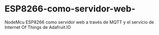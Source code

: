 # ESP8266-como-servidor-web-
NodeMcu ESP8266 como servidor web a través de MQTT y el servicio de Internet Of Things de Adafruit.IO 
